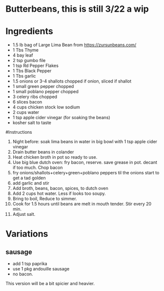 # Butterbeans, this is still 3/22 a wip

# Ingredients
* 1.5 lb bag of Large Lima Bean from https://zursunbeans.com/
* 1 Tbs Thyme
* 4 bay leaf
* 2 tsp gumbo file
* 1 tsp Rd Pepper Flakes
* 1 Tbs Black Pepper
* 1 Tbs garlic
* 1.5 onions or 3-4 shallots chopped if onion, sliced if shallot
* 1 small green pepper chopped
* 1 small poblano pepper chopped
* 3 celery ribs chopped
* 6 slices bacon
* 4 cups chicken stock low sodium
* 2 cups water
* 1 tsp apple cider vinegar (for soaking the beans)
* kosher salt to taste


#Instructions
1. Night before: soak lima beans in water in big bowl with 1 tsp apple cider vinegar
2. Drain butter beans in colander
3. Heat chicken broth in pot so ready to use.
4. Use big blue dutch oven: fry bacon, reserve. save grease in pot. decant if too much. Chop bacon
5. fry onions/shallots+celery+green+poblano peppers til the onions start to get a tad golden
6. add garlic and stir
7. Add broth, beans, bacon, spices, to dutch oven
8. Add 2 cups hot water. Less if looks too soupy.
9. Bring to boil, Reduce to simmer.
10. Cook for 1.5 hours until beans are melt in mouth tender. Stir every 20 min.
11. Adjust salt.

# Variations
## sausage
* add 1 tsp paprika
* use 1 pkg andouille sausage
* no bacon.

This version will be a bit spicier and heavier.


